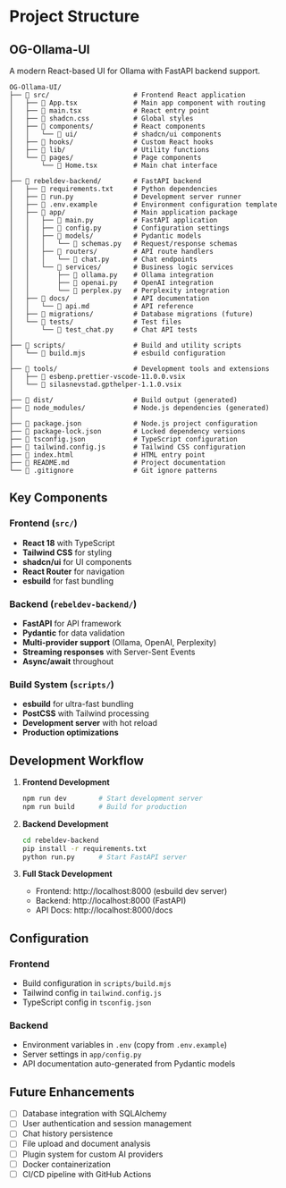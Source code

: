# Project Structure

## OG-Ollama-UI

A modern React-based UI for Ollama with FastAPI backend support.

```
OG-Ollama-UI/
├── 📁 src/                     # Frontend React application
│   ├── 📄 App.tsx              # Main app component with routing
│   ├── 📄 main.tsx             # React entry point
│   ├── 📄 shadcn.css           # Global styles
│   ├── 📁 components/          # React components
│   │   └── 📁 ui/              # shadcn/ui components
│   ├── 📁 hooks/               # Custom React hooks
│   ├── 📁 lib/                 # Utility functions
│   └── 📁 pages/               # Page components
│       └── 📄 Home.tsx         # Main chat interface
│
├── 📁 rebeldev-backend/        # FastAPI backend
│   ├── 📄 requirements.txt     # Python dependencies
│   ├── 📄 run.py               # Development server runner
│   ├── 📄 .env.example         # Environment configuration template
│   ├── 📁 app/                 # Main application package
│   │   ├── 📄 main.py          # FastAPI application
│   │   ├── 📄 config.py        # Configuration settings
│   │   ├── 📁 models/          # Pydantic models
│   │   │   └── 📄 schemas.py   # Request/response schemas
│   │   ├── 📁 routers/         # API route handlers
│   │   │   └── 📄 chat.py      # Chat endpoints
│   │   └── 📁 services/        # Business logic services
│   │       ├── 📄 ollama.py    # Ollama integration
│   │       ├── 📄 openai.py    # OpenAI integration
│   │       └── 📄 perplex.py   # Perplexity integration
│   ├── 📁 docs/                # API documentation
│   │   └── 📄 api.md           # API reference
│   ├── 📁 migrations/          # Database migrations (future)
│   └── 📁 tests/               # Test files
│       └── 📄 test_chat.py     # Chat API tests
│
├── 📁 scripts/                 # Build and utility scripts
│   └── 📄 build.mjs            # esbuild configuration
│
├── 📁 tools/                   # Development tools and extensions
│   ├── 📄 esbenp.prettier-vscode-11.0.0.vsix
│   └── 📄 silasnevstad.gpthelper-1.1.0.vsix
│
├── 📁 dist/                    # Build output (generated)
├── 📁 node_modules/            # Node.js dependencies (generated)
│
├── 📄 package.json             # Node.js project configuration
├── 📄 package-lock.json        # Locked dependency versions
├── 📄 tsconfig.json            # TypeScript configuration
├── 📄 tailwind.config.js       # Tailwind CSS configuration
├── 📄 index.html               # HTML entry point
├── 📄 README.md                # Project documentation
└── 📄 .gitignore               # Git ignore patterns
```

## Key Components

### Frontend (`src/`)

- **React 18** with TypeScript
- **Tailwind CSS** for styling
- **shadcn/ui** for UI components
- **React Router** for navigation
- **esbuild** for fast bundling

### Backend (`rebeldev-backend/`)

- **FastAPI** for API framework
- **Pydantic** for data validation
- **Multi-provider support** (Ollama, OpenAI, Perplexity)
- **Streaming responses** with Server-Sent Events
- **Async/await** throughout

### Build System (`scripts/`)

- **esbuild** for ultra-fast bundling
- **PostCSS** with Tailwind processing
- **Development server** with hot reload
- **Production optimizations**

## Development Workflow

1. **Frontend Development**

   ```bash
   npm run dev        # Start development server
   npm run build      # Build for production
   ```

2. **Backend Development**

   ```bash
   cd rebeldev-backend
   pip install -r requirements.txt
   python run.py      # Start FastAPI server
   ```

3. **Full Stack Development**
   - Frontend: http://localhost:8000 (esbuild dev server)
   - Backend: http://localhost:8000 (FastAPI)
   - API Docs: http://localhost:8000/docs

## Configuration

### Frontend

- Build configuration in `scripts/build.mjs`
- Tailwind config in `tailwind.config.js`
- TypeScript config in `tsconfig.json`

### Backend

- Environment variables in `.env` (copy from `.env.example`)
- Server settings in `app/config.py`
- API documentation auto-generated from Pydantic models

## Future Enhancements

- [ ] Database integration with SQLAlchemy
- [ ] User authentication and session management
- [ ] Chat history persistence
- [ ] File upload and document analysis
- [ ] Plugin system for custom AI providers
- [ ] Docker containerization
- [ ] CI/CD pipeline with GitHub Actions
